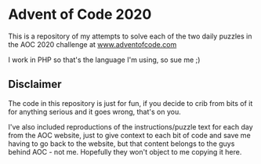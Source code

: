 # Advent of Code 2020
This is a repository of my attempts to solve each of the two daily puzzles in the AOC 2020 challenge at www.adventofcode.com

I work in PHP so that's the language I'm using, so sue me ;)

## Disclaimer
The code in this repository is just for fun, if you decide to crib from bits of it for anything serious and it goes wrong, that's on you.

I've also included reproductions of the instructions/puzzle text for each day from the AOC website, just to give context to each bit of code and save me having to go back to the website, but that content belongs to the guys behind AOC - not me. Hopefully they won't object to me copying it here.
